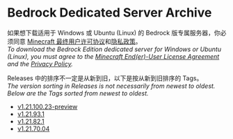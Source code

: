 # Bedrock Dedicated Server Archive
如果想下载适用于 Windows 或 Ubuntu (Linux) 的 Bedrock 版专属服务器，你必须同意 [Minecraft 最终用户许可协议](EULA.zh.hans.md)和[隐私政策](https://www.microsoft.com/zh-cn/privacy/privacystatement)。  
_To download the Bedrock Edition dedicated server for Windows or Ubuntu (Linux), you must agree to the [Minecraft End(er)-User License Agreement](EULA.en.us.md) and the [Privacy Policy](https://www.microsoft.com/en-us/privacy/privacystatement)._

Releases 中的排序不一定是从新到旧，以下是按从新到旧排序的 Tags。  
_The version sorting in Releases is not necessarily from newest to oldest. Below are the Tags sorted from newest to oldest._
- [v1.21.100.23-preview](https://github.com/1503Dev/bedrock-dedicated-server-archive/releases/tag/v1.21.100.23-preview)  
- [v1.21.93.1](https://github.com/1503Dev/bedrock-dedicated-server-archive/releases/tag/v1.21.93.1)
- [v1.21.82.1](https://github.com/1503Dev/bedrock-dedicated-server-archive/releases/tag/v1.21.82.1)
- [v1.21.70.04](https://github.com/1503Dev/bedrock-dedicated-server-archive/releases/tag/v1.21.70.04)
